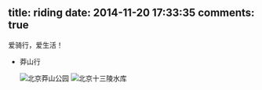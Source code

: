 title: riding
date: 2014-11-20 17:33:35
comments: true
---
爱骑行，爱生活！

- 莽山行
    
    <img src="http://7xlmfk.com1.z0.glb.clouddn.com/riding/mangshan1.jpg" alt="北京莽山公园" />

    <img src="http://7xlmfk.com1.z0.glb.clouddn.com/riding/mangshan2.jpg" alt="北京十三陵水库" />

